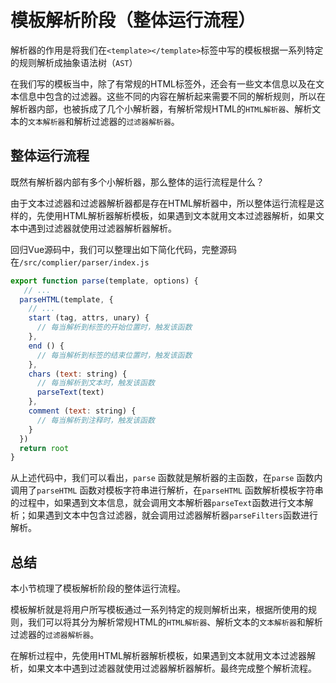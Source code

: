 # 模板解析阶段（整体运行流程）

解析器的作用是将我们在`<template></template>`标签中写的模板根据一系列特定的规则解析成抽象语法树（`AST`）

在我们写的模板当中，除了有常规的HTML标签外，还会有一些文本信息以及在文本信息中包含的过滤器。这些不同的内容在解析起来需要不同的解析规则，所以在解析器内部，也被拆成了几个小解析器，有解析常规HTML的`HTML解析器`、解析文本的`文本解析器`和解析过滤器的`过滤器解析器`。

## 整体运行流程

既然有解析器内部有多个小解析器，那么整体的运行流程是什么？

由于文本过滤器和过滤器解析器都是存在HTML解析器中，所以整体运行流程是这样的，先使用HTML解析器解析模板，如果遇到文本就用文本过滤器解析，如果文本中遇到过滤器就使用过滤器解析器解析。

回归Vue源码中，我们可以整理出如下简化代码，完整源码在`/src/complier/parser/index.js`

```js
export function parse(template, options) {
   // ...
  parseHTML(template, {
    // ...
    start (tag, attrs, unary) {
      // 每当解析到标签的开始位置时，触发该函数
    },
    end () {
      // 每当解析到标签的结束位置时，触发该函数
    },
    chars (text: string) {
      // 每当解析到文本时，触发该函数
      parseText(text)
    },
    comment (text: string) {
      // 每当解析到注释时，触发该函数
    }
  })
  return root
}
```

从上述代码中，我们可以看出，`parse` 函数就是解析器的主函数，在`parse` 函数内调用了`parseHTML` 函数对模板字符串进行解析，在`parseHTML` 函数解析模板字符串的过程中，如果遇到文本信息，就会调用文本解析器`parseText`函数进行文本解析；如果遇到文本中包含过滤器，就会调用过滤器解析器`parseFilters`函数进行解析。

## 总结

本小节梳理了模板解析阶段的整体运行流程。

模板解析就是将用户所写模板通过一系列特定的规则解析出来，根据所使用的规则，我们可以将其分为解析常规HTML的`HTML解析器`、解析文本的`文本解析器`和解析过滤器的`过滤器解析器`。

在解析过程中，先使用HTML解析器解析模板，如果遇到文本就用文本过滤器解析，如果文本中遇到过滤器就使用过滤器解析器解析。最终完成整个解析流程。